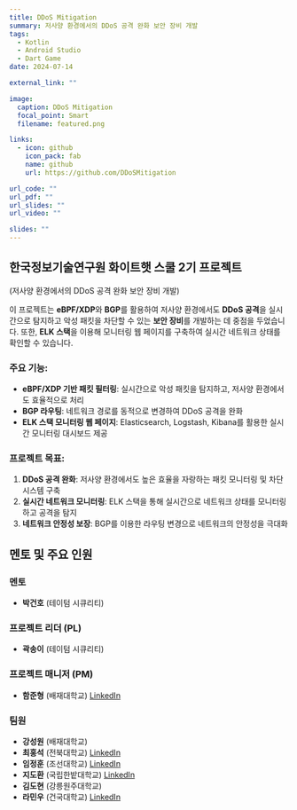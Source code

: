 ```yaml
---
title: DDoS Mitigation
summary: 저사양 환경에서의 DDoS 공격 완화 보안 장비 개발    
tags:
  - Kotlin
  - Android Studio
  - Dart Game
date: 2024-07-14

external_link: ""

image:
  caption: DDoS Mitigation
  focal_point: Smart
  filename: featured.png

links:
  - icon: github
    icon_pack: fab
    name: github
    url: https://github.com/DDoSMitigation

url_code: ""
url_pdf: ""
url_slides: ""
url_video: ""

slides: ""
---
```

## 한국정보기술연구원 화이트햇 스쿨 2기 프로젝트 
(저사양 환경에서의 DDoS 공격 완화 보안 장비 개발)

이 프로젝트는 **eBPF/XDP**와 **BGP**를 활용하여 저사양 환경에서도 **DDoS 공격**을 실시간으로 탐지하고 악성 패킷을 차단할 수 있는 **보안 장비**를 개발하는 데 중점을 두었습니다. 또한, **ELK 스택**을 이용해 모니터링 웹 페이지를 구축하여 실시간 네트워크 상태를 확인할 수 있습니다.

### 주요 기능:
- **eBPF/XDP 기반 패킷 필터링**: 실시간으로 악성 패킷을 탐지하고, 저사양 환경에서도 효율적으로 처리
- **BGP 라우팅**: 네트워크 경로를 동적으로 변경하여 DDoS 공격을 완화
- **ELK 스택 모니터링 웹 페이지**: Elasticsearch, Logstash, Kibana를 활용한 실시간 모니터링 대시보드 제공

### 프로젝트 목표:
1. **DDoS 공격 완화**: 저사양 환경에서도 높은 효율을 자랑하는 패킷 모니터링 및 차단 시스템 구축
2. **실시간 네트워크 모니터링**: ELK 스택을 통해 실시간으로 네트워크 상태를 모니터링하고 공격을 탐지
3. **네트워크 안정성 보장**: BGP를 이용한 라우팅 변경으로 네트워크의 안정성을 극대화

## 멘토 및 주요 인원

### 멘토
- **박건호** (테이텀 시큐리티)

### 프로젝트 리더 (PL)
- **곽송이** (테이텀 시큐리티)

### 프로젝트 매니저 (PM)
- **함준형** (배재대학교) [LinkedIn](https://www.linkedin.com/in/%EC%A4%80%ED%98%95-%ED%95%A8-669898284/)

### 팀원
- **강성원** (배재대학교)
- **최홍석** (전북대학교) [LinkedIn](https://www.linkedin.com/in/%ED%99%8D%EC%84%9D-%EC%B5%9C-089b23302?utm_source=share&utm_campaign=share_via&utm_content=profile&utm_medium=ios_app)
- **임정훈** (조선대학교) [LinkedIn](https://www.linkedin.com/in/%EC%A0%95%ED%9B%88-%EC%9E%84-235b06304/)
- **지도환** (국립한밭대학교) [LinkedIn](www.linkedin.com/in/정훈-임-235b06304/)
- **김도현** (강릉원주대학교)
- **라민우** (건국대학교) [LinkedIn](https://www.linkedin.com/in/raminwo/)


